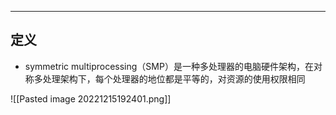 
-----

## 定义
- symmetric multiprocessing（SMP）是一种多处理器的电脑硬件架构，在对称多处理架构下，每个处理器的地位都是平等的，对资源的使用权限相同

![[Pasted image 20221215192401.png]]